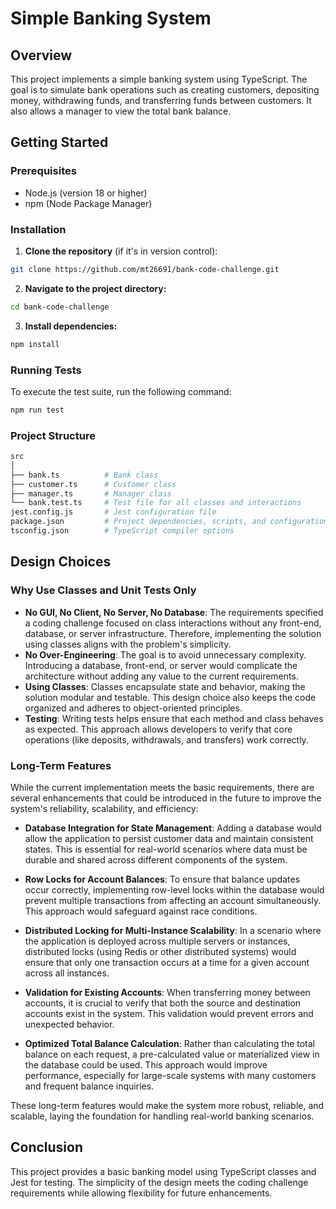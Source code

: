 # Simple Banking System

## Overview

This project implements a simple banking system using TypeScript. The goal is to simulate bank operations such as creating customers, depositing money, withdrawing funds, and transferring funds between customers. It also allows a manager to view the total bank balance.

## Getting Started

### Prerequisites

- Node.js (version 18 or higher)
- npm (Node Package Manager)

### Installation

1. **Clone the repository** (if it's in version control):

```bash
git clone https://github.com/mt26691/bank-code-challenge.git
```

2. **Navigate to the project directory:**

```bash
cd bank-code-challenge
```

3. **Install dependencies:**

```bash
npm install
```

### Running Tests

To execute the test suite, run the following command:

```bash
npm run test
```

### Project Structure

```bash
src
│
├── bank.ts          # Bank class
├── customer.ts      # Customer class
├── manager.ts       # Manager class
└── bank.test.ts     # Test file for all classes and interactions
jest.config.js       # Jest configuration file
package.json         # Project dependencies, scripts, and configuration
tsconfig.json        # TypeScript compiler options
```

## Design Choices

### Why Use Classes and Unit Tests Only

- **No GUI, No Client, No Server, No Database**: The requirements specified a coding challenge focused on class interactions without any front-end, database, or server infrastructure. Therefore, implementing the solution using classes aligns with the problem's simplicity.
- **No Over-Engineering**: The goal is to avoid unnecessary complexity. Introducing a database, front-end, or server would complicate the architecture without adding any value to the current requirements.
- **Using Classes**: Classes encapsulate state and behavior, making the solution modular and testable. This design choice also keeps the code organized and adheres to object-oriented principles.
- **Testing**: Writing tests helps ensure that each method and class behaves as expected. This approach allows developers to verify that core operations (like deposits, withdrawals, and transfers) work correctly.

### Long-Term Features

While the current implementation meets the basic requirements, there are several enhancements that could be introduced in the future to improve the system's reliability, scalability, and efficiency:

- **Database Integration for State Management**: Adding a database would allow the application to persist customer data and maintain consistent states. This is essential for real-world scenarios where data must be durable and shared across different components of the system.
- **Row Locks for Account Balances**: To ensure that balance updates occur correctly, implementing row-level locks within the database would prevent multiple transactions from affecting an account simultaneously. This approach would safeguard against race conditions.

- **Distributed Locking for Multi-Instance Scalability**: In a scenario where the application is deployed across multiple servers or instances, distributed locks (using Redis or other distributed systems) would ensure that only one transaction occurs at a time for a given account across all instances.

- **Validation for Existing Accounts**: When transferring money between accounts, it is crucial to verify that both the source and destination accounts exist in the system. This validation would prevent errors and unexpected behavior.

- **Optimized Total Balance Calculation**: Rather than calculating the total balance on each request, a pre-calculated value or materialized view in the database could be used. This approach would improve performance, especially for large-scale systems with many customers and frequent balance inquiries.

These long-term features would make the system more robust, reliable, and scalable, laying the foundation for handling real-world banking scenarios.

## Conclusion

This project provides a basic banking model using TypeScript classes and Jest for testing. The simplicity of the design meets the coding challenge requirements while allowing flexibility for future enhancements.
